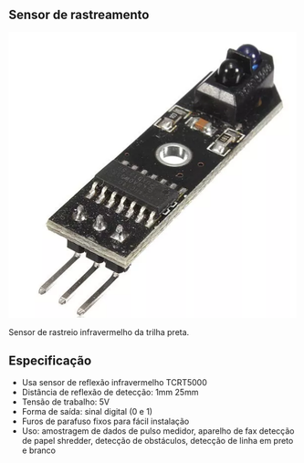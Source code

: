 ## Sensor de rastreamento

![alt text](img/1.png)

Sensor de rastreio infravermelho da trilha preta. 

## Especificação

- Usa sensor de reflexão infravermelho TCRT5000
- Distância de reflexão de detecção: 1mm 25mm
- Tensão de trabalho: 5V
- Forma de saída: sinal digital (0 e 1)
- Furos de parafuso fixos para fácil instalação
- Uso: amostragem de dados de pulso medidor, aparelho de fax detecção de papel shredder, detecção de obstáculos, detecção de linha em preto e branco
